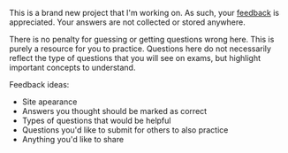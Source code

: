 This is a brand new project that I'm working on. As such, your [feedback](https://docs.google.com/forms/d/e/1FAIpQLSfFqQjaMXazjGPQmPA9YcCmO9KGwco-Oh0Oi0RbFQMfHotJhg/viewform?usp=sf_link) is appreciated. Your answers are not collected or stored anywhere.

There is no penalty for guessing or getting questions wrong here. This is purely a resource for you to practice. Questions here do not necessarily reflect the type of questions that you will see on exams, but highlight important concepts to understand. 

Feedback ideas:

* Site apearance
* Answers you thought should be marked as correct
* Types of questions that would be helpful
* Questions you'd like to submit for others to also practice
* Anything you'd like to share

